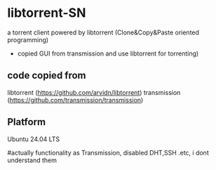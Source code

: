 # libtorrent-SN
a torrent client powered by libtorrent  (Clone&Copy&Paste oriented programming) 

- copied GUI from transmission and use libtorrent for torrenting)

## code copied from 
libtorrent (https://github.com/arvidn/libtorrent)
transmission (https://github.com/transmission/transmission)

## Platform
Ubuntu 24.04 LTS

#actually functionality as Transmission, disabled DHT,SSH .etc, i dont understand them
